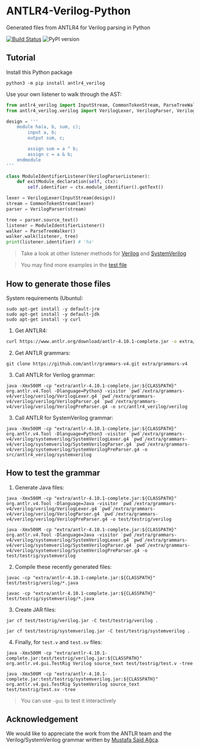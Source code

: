 # ANTLR4-Verilog-Python
Generated files from ANTLR4 for Verilog parsing in Python

[![Build Status](https://img.shields.io/circleci/build/github/mtdsousa/antlr4-verilog-python?label=Continuous%20integration)](https://app.circleci.com/pipelines/github/mtdsousa/antlr4-verilog-python)
![PyPI version](https://img.shields.io/pypi/v/antlr4-verilog)

## Tutorial
Install this Python package
```
python3 -m pip install antlr4_verilog
``` 

Use your own listener to walk through the AST:
```python
from antlr4_verilog import InputStream, CommonTokenStream, ParseTreeWalker
from antlr4_verilog.verilog import VerilogLexer, VerilogParser, VerilogParserListener

design = '''
    module ha(a, b, sum, c);
        input a, b;
        output sum, c;

        assign sum = a ^ b;
        assign c = a & b;
    endmodule
'''

class ModuleIdentifierListener(VerilogParserListener):
    def exitModule_declaration(self, ctx):
        self.identifier = ctx.module_identifier().getText()

lexer = VerilogLexer(InputStream(design))
stream = CommonTokenStream(lexer)
parser = VerilogParser(stream)

tree = parser.source_text()
listener = ModuleIdentifierListener()
walker = ParseTreeWalker()
walker.walk(listener, tree)
print(listener.identifier) # 'ha'
```
> Take a look at other listener methods for [Verilog](src/antlr4_verilog/verilog/VerilogParserListener.py) and [SystemVerilog](src/antlr4_verilog/systemverilog/SystemVerilogParserListener.py)

> You may find more examples in the [test file](test/test.py)

## How to generate those files

System requirements (Ubuntu):
```
sudo apt-get install -y default-jre
sudo apt-get install -y default-jdk
sudo apt-get install -y curl
```

1. Get ANTLR4:
```bash
curl https://www.antlr.org/download/antlr-4.10.1-complete.jar -o extra/antlr-4.10.1-complete.jar
```

2. Get ANTLR grammars:
```
git clone https://github.com/antlr/grammars-v4.git extra/grammars-v4
```

3. Call ANTLR for Verilog grammar:
```
java -Xmx500M -cp "extra/antlr-4.10.1-complete.jar:${CLASSPATH}" org.antlr.v4.Tool -Dlanguage=Python3 -visitor `pwd`/extra/grammars-v4/verilog/verilog/VerilogLexer.g4 `pwd`/extra/grammars-v4/verilog/verilog/VerilogParser.g4 `pwd`/extra/grammars-v4/verilog/verilog/VerilogPreParser.g4 -o src/antlr4_verilog/verilog
```

3. Call ANTLR for SystemVerilog grammar:
```
java -Xmx500M -cp "extra/antlr-4.10.1-complete.jar:${CLASSPATH}" org.antlr.v4.Tool -Dlanguage=Python3 -visitor `pwd`/extra/grammars-v4/verilog/systemverilog/SystemVerilogLexer.g4 `pwd`/extra/grammars-v4/verilog/systemverilog/SystemVerilogParser.g4 `pwd`/extra/grammars-v4/verilog/systemverilog/SystemVerilogPreParser.g4 -o src/antlr4_verilog/systemverilog
```

## How to test the grammar

1. Generate Java files:
```
java -Xmx500M -cp "extra/antlr-4.10.1-complete.jar:${CLASSPATH}" org.antlr.v4.Tool -Dlanguage=Java -visitor `pwd`/extra/grammars-v4/verilog/verilog/VerilogLexer.g4 `pwd`/extra/grammars-v4/verilog/verilog/VerilogParser.g4 `pwd`/extra/grammars-v4/verilog/verilog/VerilogPreParser.g4 -o test/testrig/verilog
```
```
java -Xmx500M -cp "extra/antlr-4.10.1-complete.jar:${CLASSPATH}" org.antlr.v4.Tool -Dlanguage=Java -visitor `pwd`/extra/grammars-v4/verilog/systemverilog/SystemVerilogLexer.g4 `pwd`/extra/grammars-v4/verilog/systemverilog/SystemVerilogParser.g4 `pwd`/extra/grammars-v4/verilog/systemverilog/SystemVerilogPreParser.g4 -o test/testrig/systemverilog
```

2. Compile these recently generated files:
```
javac -cp "extra/antlr-4.10.1-complete.jar:${CLASSPATH}" test/testrig/verilog/*.java
```
```
javac -cp "extra/antlr-4.10.1-complete.jar:${CLASSPATH}" test/testrig/systemverilog/*.java
```

3. Create JAR files:
``` 
jar cf test/testrig/verilog.jar -C test/testrig/verilog .
```
``` 
jar cf test/testrig/systemverilog.jar -C test/testrig/systemverilog .
```

4. Finally, for `test.v` and `test.sv` files:
```
java -Xmx500M -cp "extra/antlr-4.10.1-complete.jar:test/testrig/verilog.jar:${CLASSPATH}" org.antlr.v4.gui.TestRig Verilog source_text test/testrig/test.v -tree
```
```
java -Xmx500M -cp "extra/antlr-4.10.1-complete.jar:test/testrig/systemverilog.jar:${CLASSPATH}" org.antlr.v4.gui.TestRig SystemVerilog source_text test/testrig/test.sv -tree
```
> You can use `-gui` to test it interactively

## Acknowledgement
We would like to appreciate the work from the ANTLR team and the Verilog/SystemVerilog grammar written by [Mustafa Said Ağca](https://github.com/msagca).
